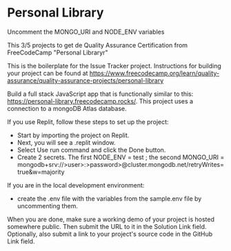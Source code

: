 # Personal Library

Uncomment the MONGO_URI and NODE_ENV variables

This 3/5 projects to get de Quality Assurance Certification from FreeCodeCamp "Personal Libraryr"

This is the boilerplate for the Issue Tracker project. Instructions for building your project can be found at https://www.freecodecamp.org/learn/quality-assurance/quality-assurance-projects/personal-library

Build a full stack JavaScript app that is functionally similar to this: https://personal-library.freecodecamp.rocks/. 
This project uses a connection to a mongoDB Atlas database.

If you use Replit, follow these steps to set up the project:
- Start by importing the project on Replit.
- Next, you will see a .replit window.
- Select Use run command and click the Done button.
- Create 2 secrets. The first NODE_ENV = test ; the second MONGO_URI = mongodb+srv://>user>:>password>@cluster.mongodb.net/retryWrites=true&w=majority

If you are in the local development environment:
- create the .env file with the variables from the sample.env file by uncommenting them.

When you are done, make sure a working demo of your project is hosted somewhere public. Then submit the URL to it in the Solution Link field. Optionally, also submit a link to your project's source code in the GitHub Link field.
